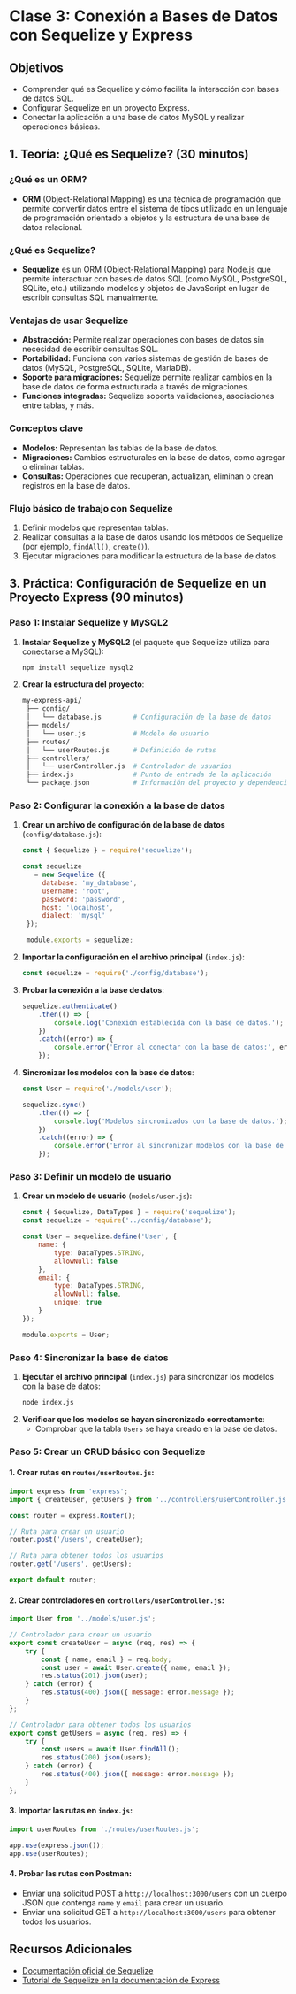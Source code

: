# Clase 3: Conexión a Bases de Datos con Sequelize y Express

## Objetivos
- Comprender qué es Sequelize y cómo facilita la interacción con bases de datos SQL.
- Configurar Sequelize en un proyecto Express.
- Conectar la aplicación a una base de datos MySQL y realizar operaciones básicas.


## 1. Teoría: ¿Qué es Sequelize? (30 minutos)


### ¿Qué es un ORM?
- **ORM** (Object-Relational Mapping) es una técnica de programación que permite convertir datos entre el sistema de tipos utilizado en un lenguaje de programación orientado a objetos y la estructura de una base de datos relacional.


### ¿Qué es Sequelize?
- **Sequelize** es un ORM (Object-Relational Mapping) para Node.js que permite interactuar con bases de datos SQL (como MySQL, PostgreSQL, SQLite, etc.) utilizando modelos y objetos de JavaScript en lugar de escribir consultas SQL manualmente.

### Ventajas de usar Sequelize
- **Abstracción:** Permite realizar operaciones con bases de datos sin necesidad de escribir consultas SQL.
- **Portabilidad:** Funciona con varios sistemas de gestión de bases de datos (MySQL, PostgreSQL, SQLite, MariaDB).
- **Soporte para migraciones:** Sequelize permite realizar cambios en la base de datos de forma estructurada a través de migraciones.
- **Funciones integradas:** Sequelize soporta validaciones, asociaciones entre tablas, y más.

### Conceptos clave
- **Modelos:** Representan las tablas de la base de datos.
- **Migraciones:** Cambios estructurales en la base de datos, como agregar o eliminar tablas.
- **Consultas:** Operaciones que recuperan, actualizan, eliminan o crean registros en la base de datos.

### Flujo básico de trabajo con Sequelize
1. Definir modelos que representan tablas.
2. Realizar consultas a la base de datos usando los métodos de Sequelize (por ejemplo, `findAll()`, `create()`).
3. Ejecutar migraciones para modificar la estructura de la base de datos.

## 3. Práctica: Configuración de Sequelize en un Proyecto Express (90 minutos)

### Paso 1: Instalar Sequelize y MySQL2
1. **Instalar Sequelize y MySQL2** (el paquete que Sequelize utiliza para conectarse a MySQL):
   ```bash
   npm install sequelize mysql2
   ```
2. **Crear la estructura del proyecto**:
   ```bash
   my-express-api/
    ├── config/
    │   └── database.js        # Configuración de la base de datos
    ├── models/
    │   └── user.js            # Modelo de usuario
    ├── routes/
    │   └── userRoutes.js      # Definición de rutas
    ├── controllers/
    │   └── userController.js  # Controlador de usuarios
    ├── index.js               # Punto de entrada de la aplicación
    └── package.json           # Información del proyecto y dependencias
   ```

### Paso 2: Configurar la conexión a la base de datos
1. **Crear un archivo de configuración de la base de datos** (`config/database.js`):
   ```javascript
   const { Sequelize } = require('sequelize');

   const sequelize
      = new Sequelize ({ 
        database: 'my_database',
        username: 'root',
        password: 'password', 
        host: 'localhost',
        dialect: 'mysql'
    });

    module.exports = sequelize;
    ```

2. **Importar la configuración en el archivo principal** (`index.js`):

    ```javascript
    const sequelize = require('./config/database');
    ```
3. **Probar la conexión a la base de datos**:
    ```javascript
    sequelize.authenticate()
        .then(() => {
            console.log('Conexión establecida con la base de datos.');
        })
        .catch((error) => {
            console.error('Error al conectar con la base de datos:', error);
        });
    ```
4. **Sincronizar los modelos con la base de datos**:
    ```javascript
    const User = require('./models/user');

    sequelize.sync()
        .then(() => {
            console.log('Modelos sincronizados con la base de datos.');
        })
        .catch((error) => {
            console.error('Error al sincronizar modelos con la base de datos:', error);
        });
    ```

### Paso 3: Definir un modelo de usuario

1. **Crear un modelo de usuario** (`models/user.js`):
   ```javascript
   const { Sequelize, DataTypes } = require('sequelize');
   const sequelize = require('../config/database');

   const User = sequelize.define('User', {
       name: {
           type: DataTypes.STRING,
           allowNull: false
       },
       email: {
           type: DataTypes.STRING,
           allowNull: false,
           unique: true
       }
   });

   module.exports = User;
   ```
### Paso 4: Sincronizar la base de datos

1. **Ejecutar el archivo principal** (`index.js`) para sincronizar los modelos con la base de datos:
   ```bash
   node index.js
   ```
2. **Verificar que los modelos se hayan sincronizado correctamente**:
    - Comprobar que la tabla `Users` se haya creado en la base de datos.

### Paso 5: Crear un CRUD básico con Sequelize

#### 1. Crear rutas en `routes/userRoutes.js`:
```javascript
import express from 'express';
import { createUser, getUsers } from '../controllers/userController.js';

const router = express.Router();

// Ruta para crear un usuario
router.post('/users', createUser);

// Ruta para obtener todos los usuarios
router.get('/users', getUsers);

export default router;
```

#### 2. Crear controladores en `controllers/userController.js`:
```javascript
import User from '../models/user.js';

// Controlador para crear un usuario
export const createUser = async (req, res) => {
    try {
        const { name, email } = req.body;
        const user = await User.create({ name, email });
        res.status(201).json(user);
    } catch (error) {
        res.status(400).json({ message: error.message });
    }
};

// Controlador para obtener todos los usuarios
export const getUsers = async (req, res) => {
    try {
        const users = await User.findAll();
        res.status(200).json(users);
    } catch (error) {
        res.status(400).json({ message: error.message });
    }
};
```
#### 3. Importar las rutas en `index.js`:
```javascript
import userRoutes from './routes/userRoutes.js';

app.use(express.json());
app.use(userRoutes);
```
#### 4. Probar las rutas con Postman:
- Enviar una solicitud POST a `http://localhost:3000/users` con un cuerpo JSON que contenga `name` y `email` para crear un usuario.
- Enviar una solicitud GET a `http://localhost:3000/users` para obtener todos los usuarios.


## Recursos Adicionales
- [Documentación oficial de Sequelize](https://sequelize.org/master/)
- [Tutorial de Sequelize en la documentación de Express](https://expressjs.com/en/guide/database-integration.html#sequelize)


